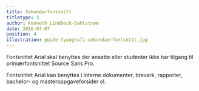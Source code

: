 ```yaml
---
title: Sekundærfontsnitt
titletype: 3
author: Kenneth Lindbeck-Dahlstrøm
date: 2016-07-07
position: 4
illustration: guide-typografi-sekundaerfontsnitt.jpg
---
```


Fontsnittet Arial skal benyttes der ansatte eller studenter ikke har tilgang til primærfontsnittet Source Sans Pro.

Fontsnittet Arial kan benyttes i interne dokumenter, brevark, rapporter, bachelor- og masteroppgaveforsider ol.
